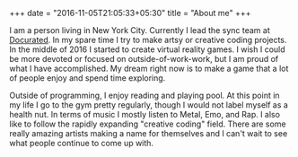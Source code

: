 +++
date = "2016-11-05T21:05:33+05:30"
title = "About me"
+++

I am a person living in New York City.  Currently I lead the sync team at [Docurated](https://docurated.com).  In my spare time I try to make artsy or creative coding projects.  In the middle of 2016 I started to create virtual reality games.  I wish I could be more devoted or focused on outside-of-work-work, but I am proud of what I have accomplished.  My dream right now is to make a game that a lot of people enjoy and spend time exploring.

Outside of programming, I enjoy reading and playing pool.  At this point in my life I go to the gym pretty regularly, though I would not label myself as a health nut.  In terms of music I mostly listen to Metal, Emo, and Rap.  I also like to follow the rapidly expanding "creative coding" field.  There are some really amazing artists making a name for themselves and I can't wait to see what people continue to come up with.
